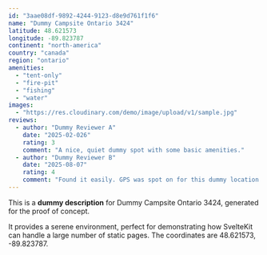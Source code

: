 ```yaml
---
id: "3aae08df-9892-4244-9123-d8e9d761f1f6"
name: "Dummy Campsite Ontario 3424"
latitude: 48.621573
longitude: -89.823787
continent: "north-america"
country: "canada"
region: "ontario"
amenities:
  - "tent-only"
  - "fire-pit"
  - "fishing"
  - "water"
images:
  - "https://res.cloudinary.com/demo/image/upload/v1/sample.jpg"
reviews:
  - author: "Dummy Reviewer A"
    date: "2025-02-026"
    rating: 3
    comment: "A nice, quiet dummy spot with some basic amenities."
  - author: "Dummy Reviewer B"
    date: "2025-08-07"
    rating: 4
    comment: "Found it easily. GPS was spot on for this dummy location."
---
```


This is a **dummy description** for Dummy Campsite Ontario 3424, generated for the proof of concept.

It provides a serene environment, perfect for demonstrating how SvelteKit can handle a large number of static pages. The coordinates are 48.621573, -89.823787.
